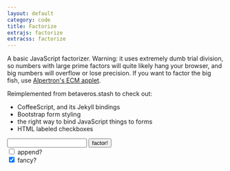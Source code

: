 ```yaml
---
layout: default
category: code
title: Factorize
extrajs: factorize
extracss: factorize
---
```

A basic JavaScript factorizer. Warning: it uses extremely dumb trial division, so numbers with large prime factors will quite likely hang your browser, and big numbers will overflow or lose precision. If you want to factor the big fish, use <a href="http://www.alpertron.com.ar/ECM.HTM">Alpertron's ECM applet</a>.

Reimplemented from betaveros.stash to check out:

- CoffeeScript, and its Jekyll bindings
- Bootstrap form styling
- the right way to bind JavaScript things to forms
- HTML labeled checkboxes

<div class="panel panel-default"><div class="panel-body">
<form role="form" name="fform" id="fform" class="form-inline">
<div class="form-group">
<input type="text" id="inp" name="inp" value="" class="form-control"/>
<button id="factorbutton" type="button" class="btn btn-primary">factor!</button>
</div>
<div class="form-group">
<label><input type="checkbox" id="append" name="append"/> append?</label>
</div>
<label><input type="checkbox" id="fancy" name="fancy" checked="1"/> fancy?</label>
</form>
<div id="out"></div>
</div>
</div>
